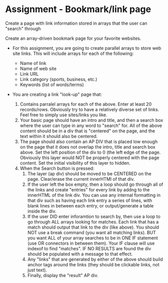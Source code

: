 Assignment - Bookmark/link page
=====================
Create a page with link information stored in arrays that the user can "search" through
 
Create an array-driven bookmark page for your favorite websites.

*	For this assignment, you are going to create parallel arrays to store web site links. This will include arrays for each of the following:
	*	Name of link
	*	Name of web site
	*	Link URL
	*	Link category (sports, business, etc.)
	*	Keywords (list of words/terms)
 
*	You are creating a link "look-up" page that:
	1.	Contains parralel arrays for each of the above. Enter at least 20 records/rows. Obviously try to have a relatively diverse set of links. Feel free to simply use sites/links you like.
	1.	Your basic page should have an intro and title, and then a search box where the user can type in any word to "search" for. All of the above content should be in a div that is "centered" on the page, and the text within it should also be centered.
	1.	The page should also contain an AP DIV that is placed low enough on the page that it does not overlap the intro, title and search box above. Set the left position of the div to 0 (the left edge of the page. Obviously this layer would NOT be properly centered with the page content. Set the initial visibility of this layer to hidden.
	1.	When the Search button is pressed:
		1.	The layer (ap div) should be moved to be CENTERED on the page. Clear/erase the current innerHTMl of that div.
		1.	If the user left the box empty, then a loop should go through all of the links and create "entries" for every link by addng to the innerHTML of the link div. You can use any internal formatting in that div such as having each link entry a series of lines, with blank lines in between each entry, or output/generate a table inside the div.
		1.	If the user DID enter inforamtion to search by, then use a loop to go through ALL arrays looking for matches. Each link that has a match should output that link to the div (like above). You should NOT use a break command (you want all matching links). BUT you want ALL of your array searches to be in ONE IF statement (use OR connectors in between them). Your IF clause will use indexof to find "matches". IF NO RESULTS are found the div should be populated with a message to that effect.
		1.	Any "links" that are generated by either of the above should build anchor tags around the links (they should be clickable links, not just text).
		1.	Finally, display the "result" AP div.
